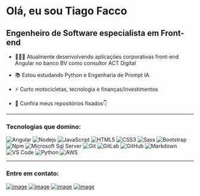 # Olá, eu sou Tiago Facco

## Engenheiro de Software especialista em Front-end

- 👨🏻‍💻 Atualmente desenvolvendo aplicações corporativas front-end Angular no banco BV como consultor ACT Digital

- 📚 Estou estudando Python e Engenharia de Prompt IA

- ⚡ Curto motocicletas, tecnologia e finanças/investimentos

- 📌 Confira meus repositórios fixados👇

---

### Tecnologias que domino:

![Angular](https://img.shields.io/badge/-Angular-red?style=for-the-badge&logo=angular)
![Nodejs](https://img.shields.io/badge/-Nodejs-339933?style=for-the-badge&logo=Node.js&logoColor=ffffff)
![JavaScript](https://img.shields.io/badge/-JavaScript-%23F7DF1C?style=for-the-badge&logo=javascript&logoColor=000000&labelColor=%23F7DF1C&color=%23FFCE5A)
![HTML5](https://img.shields.io/badge/-HTML5-%23E44D27?style=for-the-badge&logo=html5&logoColor=ffffff)
![CSS3](https://img.shields.io/badge/-CSS3-%231572B6?style=for-the-badge&logo=css3)
![Sass](https://img.shields.io/badge/-Sass-%23CC6699?style=for-the-badge&logo=sass&logoColor=ffffff)
![Bootstrap](https://img.shields.io/badge/-Bootstrap-563D7C?style=for-the-badge&logo=Bootstrap)
![Npm](https://img.shields.io/badge/-npm-CB3837?style=for-the-badge&logo=npm)
![Microsoft Sql Server](https://img.shields.io/badge/-Sql%20Server-CC2927?style=for-the-badge&logo=microsoft-sql-server&logoColor=ffffff)
![Git](https://img.shields.io/badge/-Git-%23F05032?style=for-the-badge&logo=git&logoColor=%23ffffff)
![GitLab](https://img.shields.io/badge/-GitLab-FCA121?style=for-the-badge&logo=gitlab)
![GitHub](https://img.shields.io/badge/-GitHub-181717?style=for-the-badge&logo=github)
![Markdown](https://img.shields.io/badge/-Markdown-000000?style=for-the-badge&logo=markdown)
![VS Code](https://img.shields.io/badge/-VS%20Code-007ACC?style=for-the-badge&logo=visual-studio-code&logoColor=ffffff)
![Python](https://img.shields.io/badge/-Python-3776AB?style=for-the-badge&logo=python&logoColor=ffffff)
![AWS](https://img.shields.io/badge/-AWS-yellow?style=for-the-badge&logo=amazon-web-services&logoColor=ffffff)

---

### Entre em contato:

[![image](https://img.shields.io/badge/LinkedIn-0077B5?style=for-the-badge&logo=linkedin&logoColor=white)](https://www.linkedin.com/in/tiagofacco/)
[![image](https://img.shields.io/badge/Instagram-E4405F?style=for-the-badge&logo=instagram&logoColor=white)](https://www.instagram.com/thifacco/)
[![image](https://img.shields.io/badge/WhatsApp-25d366?style=for-the-badge&logo=whatsapp&logoColor=FFFFFF)](https://wa.me/5519993010744)
[![image](https://img.shields.io/badge/Gmail-D14836?style=for-the-badge&logo=gmail&logoColor=white)](mailto:thifacco@gmail.com)
